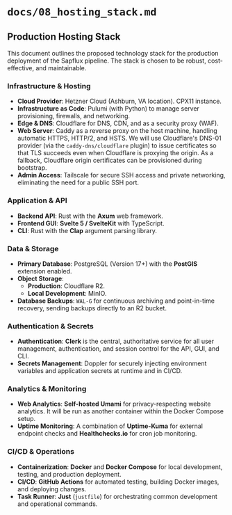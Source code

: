 # `docs/08_hosting_stack.md`

## Production Hosting Stack

This document outlines the proposed technology stack for the production deployment of the Sapflux pipeline. The stack is chosen to be robust, cost-effective, and maintainable.

### Infrastructure & Hosting

*   **Cloud Provider**: Hetzner Cloud (Ashburn, VA location). CPX11 instance.
*   **Infrastructure as Code**: Pulumi (with Python) to manage server provisioning, firewalls, and networking.
*   **Edge & DNS**: Cloudflare for DNS, CDN, and as a security proxy (WAF).
*   **Web Server**: Caddy as a reverse proxy on the host machine, handling automatic HTTPS, HTTP/2, and HSTS. We will use Cloudflare's DNS-01 provider (via the `caddy-dns/cloudflare` plugin) to issue certificates so that TLS succeeds even when Cloudflare is proxying the origin. As a fallback, Cloudflare origin certificates can be provisioned during bootstrap.
*   **Admin Access**: Tailscale for secure SSH access and private networking, eliminating the need for a public SSH port.

### Application & API

*   **Backend API**: Rust with the **Axum** web framework.
*   **Frontend GUI**: **Svelte 5 / SvelteKit** with TypeScript.
*   **CLI**: Rust with the **Clap** argument parsing library.

### Data & Storage

*   **Primary Database**: PostgreSQL (Version 17+) with the **PostGIS** extension enabled.
*   **Object Storage**:
    *   **Production**: Cloudflare R2.
    *   **Local Development**: MinIO.
*   **Database Backups**: `WAL-G` for continuous archiving and point-in-time recovery, sending backups directly to an R2 bucket.

### Authentication & Secrets

*   **Authentication**: **Clerk** is the central, authoritative service for all user management, authentication, and session control for the API, GUI, and CLI.
*   **Secrets Management**: Doppler for securely injecting environment variables and application secrets at runtime and in CI/CD.

### Analytics & Monitoring

*   **Web Analytics**: **Self-hosted Umami** for privacy-respecting website analytics. It will be run as another container within the Docker Compose setup.
*   **Uptime Monitoring**: A combination of **Uptime-Kuma** for external endpoint checks and **Healthchecks.io** for cron job monitoring.

### CI/CD & Operations

*   **Containerization**: **Docker** and **Docker Compose** for local development, testing, and production deployment.
*   **CI/CD**: **GitHub Actions** for automated testing, building Docker images, and deploying changes.
*   **Task Runner**: **Just** (`justfile`) for orchestrating common development and operational commands.
